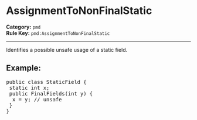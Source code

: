 # AssignmentToNonFinalStatic
**Category:** `pmd`<br/>
**Rule Key:** `pmd:AssignmentToNonFinalStatic`<br/>


-----

Identifies a possible unsafe usage of a static field.

<h2>Example:</h2>
<pre>
public class StaticField {
 static int x;
 public FinalFields(int y) {
  x = y; // unsafe
 }
}
</pre>
